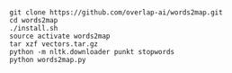 <p style="text-align: center;"><span style="font-family:georgia,serif"><img alt="" src="https://raw.githubusercontent.com/overlap-ai/words2map/master/visualizations/architecture.png" /></span></p>

<p style="text-align: center;"><span style="font-family:georgia,serif"><img alt="" src="https://raw.githubusercontent.com/overlap-ai/words2map/master/visualizations/leading_scientists.png" /></span></p>

```
git clone https://github.com/overlap-ai/words2map.git
cd words2map
./install.sh
source activate words2map
tar xzf vectors.tar.gz
python -m nltk.downloader punkt stopwords
python words2map.py
```
